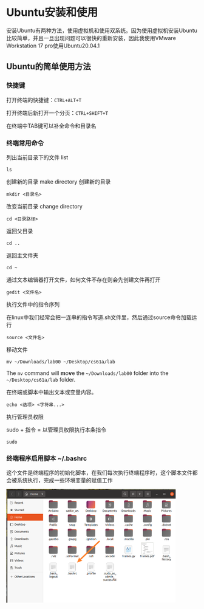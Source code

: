 # Ubuntu安装和使用

安装Ubuntu有两种方法，使用虚拟机和使用双系统。因为使用虚拟机安装Ubuntu比较简单，并且一旦出现问题可以很快的重新安装，因此我使用VMware Workstation 17 pro使用Ubuntu20.04.1

## Ubuntu的简单使用方法

### 快捷键

打开终端的快捷键：`CTRL+ALT+T`

打开终端后新打开一个分页：`CTRL+SHIFT+T`

在终端中TAB键可以补全命令和目录名

### 终端常用命令

列出当前目录下的文件 list

```
ls
```

创建新的目录 make directory 创建新的目录

```
mkdir <目录名>
```

改变当前目录 change directory

```
cd <目录路径>
```

返回父目录

```
cd ..
```

返回主文件夹

```
cd ~
```

通过文本编辑器打开文件，如何文件不存在则会先创建文件再打开

```
gedit <文件名>
```

执行文件中的指令序列

在linux中我们经常会把一连串的指令写道.sh文件里，然后通过source命令加载运行

```
source <文件名>
```

移动文件

```
mv ~/Downloads/lab00 ~/Desktop/cs61a/lab
```

The `mv` command will **m**o**v**e the `~/Downloads/lab00` folder into the `~/Desktop/cs61a/lab` folder.

在终端或脚本中输出文本或变量内容。

```
echo <选项> <字符串...>
```

执行管理员权限

sudo + 指令 = 以管理员权限执行本条指令

```
sudo
```

### 终端程序启用脚本 ~/.bashrc

这个文件是终端程序的初始化脚本，在我们每次执行终端程序时，这个脚本文件都会被系统执行，完成一些环境变量的赋值工作

<img src="image/image-20241203165642326.png" alt="image-20241203165642326" style="zoom:50%;" />

